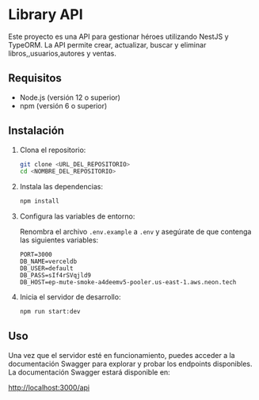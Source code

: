 # Library API

Este proyecto es una API para gestionar héroes utilizando NestJS y TypeORM. La API permite crear, actualizar, buscar y eliminar libros,,usuarios,autores y ventas.

## Requisitos

- Node.js (versión 12 o superior)
- npm (versión 6 o superior)

## Instalación

1. Clona el repositorio:
    ```bash
    git clone <URL_DEL_REPOSITORIO>
    cd <NOMBRE_DEL_REPOSITORIO>
    ```

2. Instala las dependencias:
    ```bash
    npm install
    ```

3. Configura las variables de entorno:

    Renombra el archivo `.env.example` a `.env` y asegúrate de que contenga las siguientes variables:
    ```
    PORT=3000
    DB_NAME=verceldb
    DB_USER=default
    DB_PASS=sIf4rSVqjld9
    DB_HOST=ep-mute-smoke-a4deemv5-pooler.us-east-1.aws.neon.tech
    ```

4. Inicia el servidor de desarrollo:
    ```bash
    npm run start:dev
    ```

## Uso

Una vez que el servidor esté en funcionamiento, puedes acceder a la documentación Swagger para explorar y probar los endpoints disponibles. La documentación Swagger estará disponible en:

[http://localhost:3000/api](http://localhost:3000/api)

